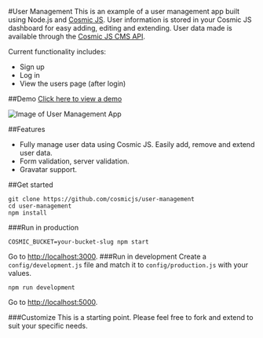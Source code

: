 #User Management
This is an example of a user management app built using Node.js and [Cosmic JS](https://cosmicjs.com).  User information is stored in your Cosmic JS dashboard for easy adding, editing and extending.  User data made is available through the [Cosmic JS CMS API](https://cosmicjs.com).

Current functionality includes:
- Sign up
- Log in
- View the users page (after login)

##Demo
[Click here to view a demo](http://user-management.cosmicapp.co)

![Image of User Management App](https://cosmicjs.imgix.net/3a5df620-a636-11e6-8ae9-e32496a689d4-login.png?w=360)

##Features
- Fully manage user data using Cosmic JS.  Easily add, remove and extend user data.
- Form validation, server validation.
- Gravatar support.

##Get started
```
git clone https://github.com/cosmicjs/user-management
cd user-management
npm install
```

###Run in production
```
COSMIC_BUCKET=your-bucket-slug npm start
```
Go to [http://localhost:3000](http://localhost:3000).
###Run in development
Create a `config/development.js` file and match it to `config/production.js` with your values.
```
npm run development
```
Go to [http://localhost:5000](http://localhost:5000).

###Customize
This is a starting point.  Please feel free to fork and extend to suit your specific needs.
